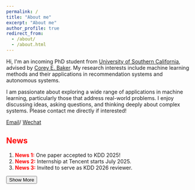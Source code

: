 ```yaml
---
permalink: /
title: "About me"
excerpt: "About me"
author_profile: true
redirect_from: 
  - /about/
  - /about.html
---
```


Hi, I'm an incoming PhD student from [University of Southern California](https://www.usc.edu), advised by [Corey E. Baker](https://viterbi.usc.edu/directory/faculty/Baker/Corey). My research interests include machine learning methods and their applications in recommendation systems and autonomous systems.

I am passionate about exploring a wide range of applications in machine learning, particularly those that address real-world problems. I enjoy discussing ideas, asking questions, and thinking deeply about complex systems. Please contact me directly if interested!

[Email](mailto:yulinxu@usc.edu)/ [Wechat](../images/wechat.jpg)

<h2><strong><span style="color:red">News</span></strong></h2>
<ol id="news-list">
  <li><strong><span style="color:red">News 1:</span></strong> One paper accepted to KDD 2025!</li>
  <li><strong><span style="color:red">News 2:</span></strong> Internship at Tencent starts July 2025.</li>
  <li><strong><span style="color:red">News 3:</span></strong> Invited to serve as KDD 2026 reviewer.</li>
  <li class="hidden"><strong><span style="color:red">News 4:</span></strong> Finished my Master's at UCI.</li>
  <li class="hidden"><strong><span style="color:red">News 5:</span></strong> New preprint on ArXiv!</li>
</ol>

<button id="toggle-button" onclick="toggleNews()">Show More</button>

<style>
  .hidden {
    display: none;
  }
</style>

<script>
  function toggleNews() {
    const hiddenItems = document.querySelectorAll("#news-list .hidden");
    const button = document.getElementById("toggle-button");
    const isHidden = hiddenItems[0].style.display === "none";

    hiddenItems.forEach(item => {
      item.style.display = isHidden ? "list-item" : "none";
    });

    button.innerText = isHidden ? "Show Less" : "Show More";
  }
</script>



